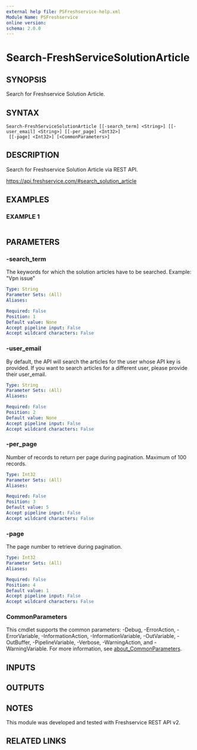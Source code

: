 ```yaml
---
external help file: PSFreshservice-help.xml
Module Name: PSFreshservice
online version:
schema: 2.0.0
---
```


# Search-FreshServiceSolutionArticle

## SYNOPSIS
Search for Freshservice Solution Article.

## SYNTAX

```
Search-FreshServiceSolutionArticle [[-search_term] <String>] [[-user_email] <String>] [[-per_page] <Int32>]
 [[-page] <Int32>] [<CommonParameters>]
```

## DESCRIPTION
Search for Freshservice Solution Article via REST API.

https://api.freshservice.com/#search_solution_article

## EXAMPLES

### EXAMPLE 1
```

```

## PARAMETERS

### -search_term
The keywords for which the solution articles have to be searched.
Example: "Vpn issue"

```yaml
Type: String
Parameter Sets: (All)
Aliases:

Required: False
Position: 1
Default value: None
Accept pipeline input: False
Accept wildcard characters: False
```

### -user_email
By default, the API will search the articles for the user whose API key is provided.
If you want to search articles for a different user, please provide their user_email.

```yaml
Type: String
Parameter Sets: (All)
Aliases:

Required: False
Position: 2
Default value: None
Accept pipeline input: False
Accept wildcard characters: False
```

### -per_page
Number of records to return per page during pagination. 
Maximum of 100 records.

```yaml
Type: Int32
Parameter Sets: (All)
Aliases:

Required: False
Position: 3
Default value: 5
Accept pipeline input: False
Accept wildcard characters: False
```

### -page
The page number to retrieve during pagination.

```yaml
Type: Int32
Parameter Sets: (All)
Aliases:

Required: False
Position: 4
Default value: 1
Accept pipeline input: False
Accept wildcard characters: False
```

### CommonParameters
This cmdlet supports the common parameters: -Debug, -ErrorAction, -ErrorVariable, -InformationAction, -InformationVariable, -OutVariable, -OutBuffer, -PipelineVariable, -Verbose, -WarningAction, and -WarningVariable. For more information, see [about_CommonParameters](http://go.microsoft.com/fwlink/?LinkID=113216).

## INPUTS

## OUTPUTS

## NOTES
This module was developed and tested with Freshservice REST API v2.

## RELATED LINKS
